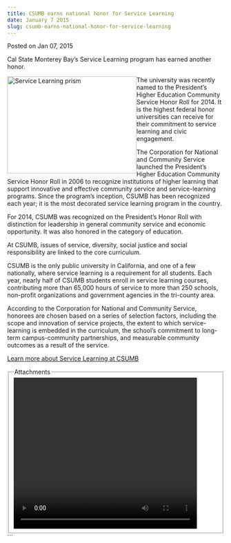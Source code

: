 ```yaml
---
title: CSUMB earns national honor for Service Learning
date: January 7 2015
slug: csumb-earns-national-honor-for-service-learning
---
```


 



<span class="date">Posted on Jan 07, 2015    </span>
<p>Cal State Monterey Bay&#x2019;s Service Learning program has earned
another honor.</p>
<p><img alt="Service Learning prism" src="https://news.csumb.edu/sites/default/files/65/attachments/news/images/service_learning.jpg" style="width:300px; height:225px; float:left">The university was
recently named to the President&#x2019;s Higher Education Community
Service Honor Roll for 2014. It is the highest federal honor
universities can receive for their commitment to service learning
and civic engagement.</img></p>
<p>The Corporation for National and Community Service launched the
President&#x2019;s Higher Education Community Service Honor Roll in 2006
to recognize institutions of higher learning that support
innovative and effective community service and service-learning
programs. Since the program&#x2019;s inception, CSUMB has been recognized
each year; it is the most decorated service learning program in the
country.</p>
<p>For 2014, CSUMB was recognized on the President&#x2019;s Honor Roll
with distinction for leadership in general community service and
economic opportunity. It was also honored in the category of
education.</p>
<p class="pullquote">At CSUMB, issues of service, diversity, social
justice and social responsibility are linked to the core
curriculum.</p>
<p>CSUMB is the only public university in California, and one of a
few nationally, where service learning is a requirement for all
students. Each year, nearly half of CSUMB students enroll in
service learning courses, contributing more than 65,000 hours of
service to more than 250 schools, non-profit organizations and
government agencies in the tri-county area.&#xA0;</p>
<p>According to the Corporation for National and Community Service,
honorees are chosen based on a series of selection factors,
including the scope and innovation of service projects, the extent
to which service-learning is embedded in the curriculum, the
school&#x2019;s commitment to long-term campus-community partnerships, and
measurable community outcomes as a result of the service.</p>
<p><a href="https://service.csumb.edu" rel="nofollow">Learn more
about Service Learning at CSUMB</a></p>
<fieldset class="fieldgroup group-attachments">
<legend>Attachments</legend>
<div class="field field-type-emvideo field-field-attach-video">
<div class="field-items">
<div class="field-item odd">
<div class="emvideo emvideo-video emvideo-youtube">
<div class="emfield-emvideo emfield-emvideo-youtube">
<div id="emvideo-youtube-flash-wrapper-1">
<!--<object type="application/x-shockwave-flash" height="350" width="425" data="https://www.youtube.com/v/F0ut4nKnaoc&amp;rel=0&amp;enablejsapi=1&amp;playerapiid=ytplayer&amp;fs=1" id="emvideo-youtube-flash-1">
          <param name="movie" value="https://www.youtube.com/v/F0ut4nKnaoc&amp;rel=0&amp;enablejsapi=1&amp;playerapiid=ytplayer&amp;fs=1" />
          <param name="allowScriptAccess" value="sameDomain"/>
          <param name="quality" value="best"/>
          <param name="allowFullScreen" value="true"/>
          <param name="bgcolor" value="#FFFFFF"/>
          <param name="scale" value="noScale"/>
          <param name="salign" value="TL"/>
          <param name="FlashVars" value="playerMode=embedded" />
          <param name="wmode" value="transparent" />
        </object>-->
<video controls="" width="425" height="350">
</video></div></div></div></div></div></div></fieldset>
```
